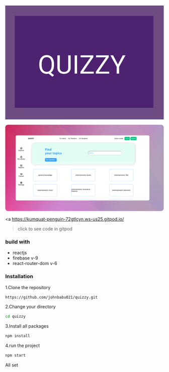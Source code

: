 <p  align="center"><img src="https://github.com/johnbabu021/quizzy/blob/master/public/mainIcon.svg"/></p>

<img    src="https://github.com/johnbabu021/quizzy/blob/master/public/Frame%202.png"/>



<a  https://kumquat-penguin-72gtlcyn.ws-us25.gitpod.io/
>click  to see code in gitpod</a>




### build with
* reactjs
* firebase v-9
* react-router-dom v-6



### Installation
1.Clone the repository

```bash
https://github.com/johnbabu021/quizzy.git
```
2.Change   your directory
```bash
cd quizzy
```
3.Install all packages
```bash
npm install
```
4.run the project

```bash     
npm start
```


All set
